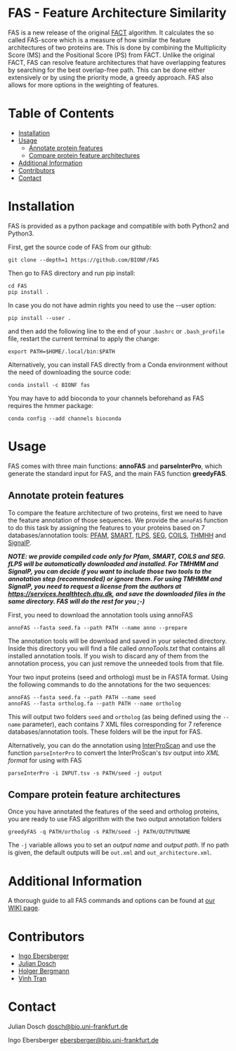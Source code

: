 # FAS - Feature Architecture Similarity

FAS is a new release of the original [FACT](https://bmcbioinformatics.biomedcentral.com/articles/10.1186/1471-2105-11-417) algorithm. It calculates the so called FAS-score which is a measure of how similar the feature architectures of two proteins are. This is done by combining the Multiplicity Score (MS) and the Positional Score (PS) from FACT. Unlike the original FACT, FAS can resolve feature architectures that have overlapping features by searching for the best overlap-free path. This can be done either extensively or by using the priority mode, a greedy approach. FAS also allows for more options in the weighting of features.

# Table of Contents
* [Installation](#installation)
* [Usage](#usage)
  * [Annotate protein features](#annotate-protein-features)
  * [Compare protein feature architectures](#compare-protein-feature-architectures)
* [Additional Information](#additional-information)
* [Contributors](#contributors)
* [Contact](#contact)

# Installation

FAS is provided as a python package and compatible with both Python2 and Python3.

First, get the source code of FAS from our github:

```
git clone --depth=1 https://github.com/BIONF/FAS
```

Then go to FAS directory and run pip install:
```
cd FAS
pip install .
```

In case you do not have admin rights you need to use the --user option:
```
pip install --user .
```

and then add the following line to the end of your `.bashrc` or `.bash_profile` file, restart the current terminal to apply the change:
```
export PATH=$HOME/.local/bin:$PATH
```

Alternatively, you can install FAS directly from a Conda environment without the need of downloading the source code:
```
conda install -c BIONF fas
```
You may have to add bioconda to your channels beforehand as FAS requires the hmmer package:
```
conda config --add channels bioconda
```


# Usage

FAS comes with three main functions: **annoFAS** and **parseInterPro**, which generate the standard input for FAS, and the main FAS function **greedyFAS**.

## Annotate protein features
To compare the feature architecture of two proteins, first we need to have the feature annotation of those sequences. We provide the `annoFAS` function to do this task by assigning the features to your proteins based on 7 databases/annotation tools: [PFAM](https://pfam.xfam.org/), [SMART](http://smart.embl-heidelberg.de/), [fLPS](http://biology.mcgill.ca/faculty/harrison/flps.html), [SEG](http://www.biology.wustl.edu/gcg/seg.html), [COILS](https://embnet.vital-it.ch/software/COILS_form.html), [THMHH](http://www.cbs.dtu.dk/services/TMHMM/) and [SignalP](http://www.cbs.dtu.dk/services/SignalP/). 

__*NOTE: we provide compiled code only for Pfam, SMART, COILS and SEG. fLPS will be automatically downloaded and installed. For TMHMM and SignalP, you can decide if you want to include those two tools to the annotation step (recommended) or ignore them. For using TMHMM and SignalP, you need to request a license from the authors at https://services.healthtech.dtu.dk, and save the downloaded files in the same directory. FAS will do the rest for you ;-)*__

First, you need to download the annotation tools using annoFAS
```
annoFAS --fasta seed.fa --path PATH --name anno --prepare
```
The annotation tools will be download and saved in your selected directory. Inside this directory you will find a file called *annoTools.txt* that contains all installed annotation tools. If you wish to discard any of them from the annotation process, you can just remove the unneeded tools from that file.

Your two input proteins (seed and ortholog) must be in FASTA format. Using the following commands to do the annotations for the two sequences:

```
annoFAS --fasta seed.fa --path PATH --name seed
annoFAS --fasta ortholog.fa --path PATH --name ortholog
```

This will output two folders `seed` and `ortholog` (as being defined using the `--name` parameter), each contains 7 XML files corresponding for 7 reference databases/annotation tools. These folders will be the input for FAS.


Alternatively, you can do the annotation using [InterProScan](https://www.ebi.ac.uk/interpro/about/interproscan/) and use the function `parseInterPro` to convert the InterProScan's *tsv* output into *XML format* for using with FAS

```
parseInterPro -i INPUT.tsv -s PATH/seed -j output
```

## Compare protein feature architectures

Once you have annotated the features of the seed and ortholog proteins, you are ready to use FAS algorithm with the two output annotation folders

```
greedyFAS -q PATH/ortholog -s PATH/seed -j PATH/OUTPUTNAME
```

The `-j` variable allows you to set an *output name* and *output path*. If no path is given, the default outputs will be `out.xml` and `out_architecture.xml`.

# Additional Information

A thorough guide to all FAS commands and options can be found at [our WIKI page](https://github.com/BIONF/FAS/wiki).

# Contributors
- [Ingo Ebersberger](https://github.com/ebersber)
- [Julian Dosch](https://github.com/JuRuDo)
- [Holger Bergmann](https://github.com/holgerbgm)
- [Vinh Tran](https://github.com/trvinh)

# Contact
Julian Dosch dosch@bio.uni-frankfurt.de

Ingo Ebersberger ebersberger@bio.uni-frankfurt.de
